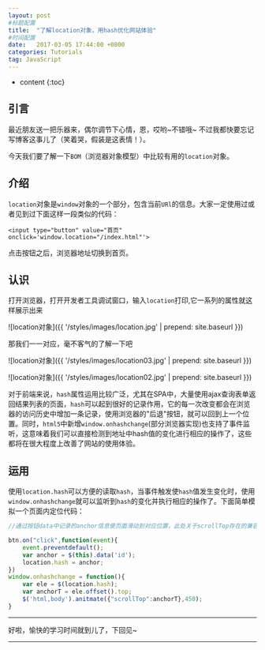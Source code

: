 ```yaml
---
layout: post
#标题配置
title:  "了解location对象，用hash优化网站体验"
#时间配置
date:   2017-03-05 17:44:00 +0800
categories: Tutorials
tag: JavaScript
---
```


* content
{:toc}

引言
------------------------
最近朋友送一把乐器来，偶尔调节下心情，恩，哎哟~不错哦~
不过我都快要忘记写博客这事儿了（笑着哭，假装是这表情！）。

今天我们要了解一下`BOM`（浏览器对象模型）中比较有用的`location`对象。

介绍
------------------------
`location`对象是`window`对象的一个部分，包含当前`URl`的信息。大家一定使用过或者见到过下面这样一段类似的代码：

```
<input type="button" value="首页" onclick='window.location="/index.html"'>
```
点击按钮之后，浏览器地址切换到首页。


认识
------------------------
打开浏览器，打开开发者工具调试窗口，输入`location`打印,它一系列的属性就这样展示出来

![location对象]({{ '/styles/images/location.jpg' | prepend: site.baseurl  }})

那我们一一对应，毫不客气的了解一下吧

![location对象]({{ '/styles/images/location03.jpg' | prepend: site.baseurl  }})

![location对象]({{ '/styles/images/location02.jpg' | prepend: site.baseurl  }})

对于前端来说，`hash`属性运用比较广泛，尤其在SPA中，大量使用ajax查询表单返回结果列表的页面，`hash`可以起到很好的记录作用，它的每一次改变都会在浏览器的访问历史中增加一条记录，使用浏览器的"后退"按钮，就可以回到上一个位置。同时，`html5`中新增`window.onhashchange`(部分浏览器实现)也支持了事件监听，这意味着我们可以直接检测到地址中hash值的变化进行相应的操作了，这些都将在很大程度上改善了网站的使用体验。

运用
------------------------
使用`location.hash`可以方便的读取`hash`，当事件触发使`hash`值发生变化时，使用`window.onhashchange`就可以监听到`hash`的变化并执行相应的操作了。下面简单模拟一个页面内定位代码：

```javascript
//通过按钮data中记录的anchor信息使页面滑动到对应位置，此处关于scrollTop存在的兼容性问题大家可自行优化，这里不做详细讨论了。

btn.on("click",function(event){
    event.preventdefault();
    var anchor = $(this).data('id');
    location.hash = anchor;
})
window.onhashchange = function(){
    var ele = $(location.hash);
    var anchorT = ele.offset().top;
    $('html,body').anitmate({"scrollTop":anchorT},450);
}
```

---------
好啦，愉快的学习时间就到儿了，下回见~

---------

